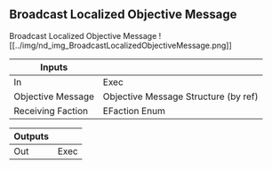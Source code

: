## Broadcast Localized Objective Message
Broadcast Localized Objective Message
![[../img/nd_img_BroadcastLocalizedObjectiveMessage.png]]

|Inputs||
|--|--|
| In | Exec |
| Objective Message | Objective Message Structure (by ref) |
| Receiving Faction | EFaction Enum |

|Outputs||
|--|--|
| Out | Exec |
